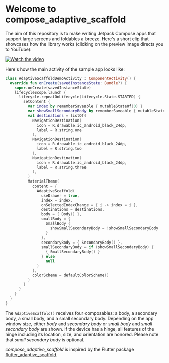 # Welcome to compose_adaptive_scaffold

The aim of this repository is to make writing Jetpack Compose apps that 
support large screens and foldables a breeze. Here's a short clip that showcases how the
library works (clicking on the preview image directs you to YouTube):

[![Watch the video](https://img.youtube.com/vi/3ryCurTOXVI/mqdefault.jpg)](https://youtu.be/3ryCurTOXVI)

Here's how the main activity of the sample app looks like:

```kotlin
class AdaptiveScaffoldDemoActivity : ComponentActivity() {
  override fun onCreate(savedInstanceState: Bundle?) {
    super.onCreate(savedInstanceState)
    lifecycleScope.launch {
      lifecycle.repeatOnLifecycle(Lifecycle.State.STARTED) {
        setContent {
          var index by rememberSaveable { mutableStateOf(0) }
          var showSmallSecondaryBody by rememberSaveable { mutableStateOf(true) }
          val destinations = listOf(
            NavigationDestination(
              icon = R.drawable.ic_android_black_24dp,
              label = R.string.one
            ),
            NavigationDestination(
              icon = R.drawable.ic_android_black_24dp,
              label = R.string.two
            ),
            NavigationDestination(
              icon = R.drawable.ic_android_black_24dp,
              label = R.string.three
            ),
          )
          MaterialTheme(
            content = {
              AdaptiveScaffold(
                useDrawer = true,
                index = index,
                onSelectedIndexChange = { i -> index = i },
                destinations = destinations,
                body = { Body() },
                smallBody = {
                  SmallBody {
                    showSmallSecondaryBody = !showSmallSecondaryBody
                  }
                },
                secondaryBody = { SecondaryBody() },
                smallSecondaryBody = if (showSmallSecondaryBody) {
                  { SmallSecondaryBody() }
                } else
                  null
              )
            },
            colorScheme = defaultColorScheme()
          )
        }
      }
    }
  }
}
```

The `AdaptiveScaffold()` receives four composables: a body, a secondary body, a small body, and a small secondary body. Depending on the app window size, either *body* and *secondary body* or *small body* and *small secondary body* are shown. If the device has a hinge, all features of the hinge including its location, size, and orientation are honored. Please note that *small secondary body* is optional.

*compose_adaptive_scaffold* is inspired by the Flutter package [flutter_adaptive_scaffold](https://pub.dev/packages/flutter_adaptive_scaffold).
